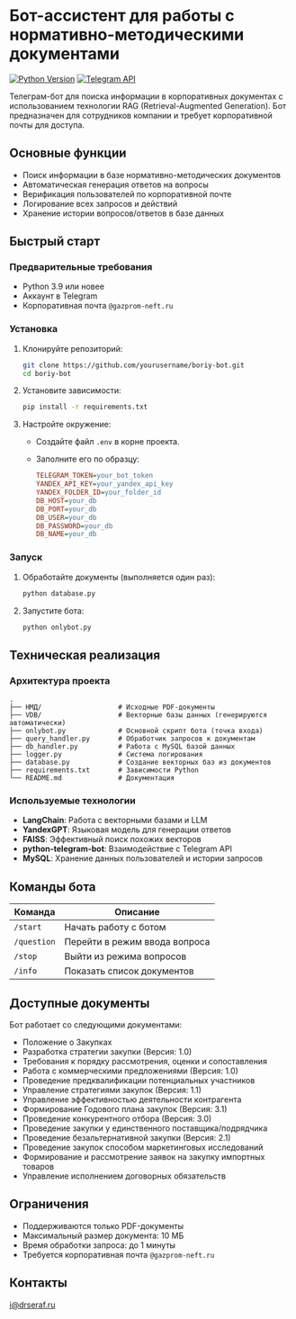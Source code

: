 # Бот-ассистент для работы с нормативно-методическими документами

[![Python Version](https://img.shields.io/badge/python-3.9+-blue.svg)](https://www.python.org/downloads/)
[![Telegram API](https://img.shields.io/badge/Telegram%20Bot%20API-20.3-blue.svg)](https://core.telegram.org/bots/api)

Телеграм-бот для поиска информации в корпоративных документах с использованием технологии RAG (Retrieval-Augmented Generation). Бот предназначен для сотрудников компании и требует корпоративной почты для доступа.

## Основные функции

- Поиск информации в базе нормативно-методических документов
- Автоматическая генерация ответов на вопросы
- Верификация пользователей по корпоративной почте
- Логирование всех запросов и действий
- Хранение истории вопросов/ответов в базе данных

## Быстрый старт

### Предварительные требования

- Python 3.9 или новее
- Аккаунт в Telegram
- Корпоративная почта `@gazprom-neft.ru`

### Установка

1. Клонируйте репозиторий:

   ```bash
   git clone https://github.com/yourusername/boriy-bot.git
   cd boriy-bot
   ```

2. Установите зависимости:

   ```bash
   pip install -r requirements.txt
   ```

3. Настройте окружение:

   - Создайте файл `.env` в корне проекта.
   - Заполните его по образцу:

     ```ini
     TELEGRAM_TOKEN=your_bot_token
     YANDEX_API_KEY=your_yandex_api_key
     YANDEX_FOLDER_ID=your_folder_id
     DB_HOST=your_db
     DB_PORT=your_db
     DB_USER=your_db
     DB_PASSWORD=your_db
     DB_NAME=your_db
     ```

### Запуск

1. Обработайте документы (выполняется один раз):

   ```bash
   python database.py
   ```

2. Запустите бота:

   ```bash
   python onlybot.py
   ```

## Техническая реализация

### Архитектура проекта

```
.
├── НМД/                   # Исходные PDF-документы
├── VDB/                   # Векторные базы данных (генерируются автоматически)
├── onlybot.py             # Основной скрипт бота (точка входа)
├── query_handler.py       # Обработчик запросов к документам
├── db_handler.py          # Работа с MySQL базой данных
├── logger.py              # Система логирования
├── database.py            # Создание векторных баз из документов
├── requirements.txt       # Зависимости Python
└── README.md              # Документация
```

### Используемые технологии

- **LangChain**: Работа с векторными базами и LLM
- **YandexGPT**: Языковая модель для генерации ответов
- **FAISS**: Эффективный поиск похожих векторов
- **python-telegram-bot**: Взаимодействие с Telegram API
- **MySQL**: Хранение данных пользователей и истории запросов

## Команды бота

| Команда     | Описание                        |
|-------------|---------------------------------|
| `/start`    | Начать работу с ботом          |
| `/question` | Перейти в режим ввода вопроса  |
| `/stop`     | Выйти из режима вопросов       |
| `/info`     | Показать список документов     |

## Доступные документы

Бот работает со следующими документами:

- Положение о Закупках
- Разработка стратегии закупки (Версия: 1.0)
- Требования к порядку рассмотрения, оценки и сопоставления
- Работа с коммерческими предложениями (Версия: 1.0)
- Проведение предквалификации потенциальных участников
- Управление стратегиями закупок (Версия: 1.1)
- Управление эффективностью деятельности контрагента
- Формирование Годового плана закупок (Версия: 3.1)
- Проведение конкурентного отбора (Версия: 3.0)
- Проведение закупки у единственного поставщика/подрядчика
- Проведение безальтернативной закупки (Версия: 2.1)
- Проведение закупок способом маркетинговых исследований
- Формирование и рассмотрение заявок на закупку импортных товаров
- Управление исполнением договорных обязательств

## Ограничения

- Поддерживаются только PDF-документы
- Максимальный размер документа: 10 МБ
- Время обработки запроса: до 1 минуты
- Требуется корпоративная почта `@gazprom-neft.ru`

## Контакты

i@drseraf.ru
